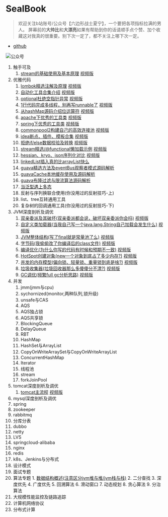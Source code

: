 # SealBook

> 欢迎关注b站账号/公众号【六边形战士夏宁】，一个要把各项指标拉满的男人。
屏幕前的**大帅比**和**大漂亮**如果有帮助到你的话请顺手点个赞、加个收藏这对我真的很重要。别下次一定了，都不关注上哪下次一定。
* [github](https://github.com/edanlx/SealBook)

![公众号](http://seal_li.gitee.io/sealbook/pic/wechat.jpg)
  1. 触手可及
        1. [stream的基础使用及基本原理](https://github.com/edanlx/TechingCode/tree/master/demoGrace/src/main/java/com/example/demo/lesson/grace/00greenhand/01stream.md)  [视频版](https://www.bilibili.com/video/BV1BL4y1b7S5/)
  2. 优雅代码
        1. [lombok精选注解及原理](https://github.com/edanlx/TechingCode/tree/master/demoGrace/src/main/java/com/example/demo/lesson/grace/01graceCode/01lombok.md)  [视频版](https://www.bilibili.com/video/BV13m4y1Q7GD/)
        2. [自动化工具合集介绍](https://github.com/edanlx/TechingCode/tree/master/demoGrace/src/main/java/com/example/demo/lesson/grace/01graceCode/02junit.md)  [视频版](https://www.bilibili.com/video/BV1Bq4y1174Q/)
        3. [optional杜绝空指针异常](https://github.com/edanlx/TechingCode/tree/master/demoGrace/src/main/java/com/example/demo/lesson/grace/01graceCode/03optional.md)  [视频版](https://www.bilibili.com/video/BV1oy4y1r7r1/)
        4. [1行代码完成多线程，别再写runnable了](https://github.com/edanlx/TechingCode/tree/master/demoGrace/src/main/java/com/example/demo/lesson/grace/01graceCode/04thread.md)  [视频版](https://www.bilibili.com/video/BV1jr4y1w7SH/)
        5. [从hashMap源码介绍位运算符](https://github.com/edanlx/TechingCode/tree/master/demoGrace/src/main/java/com/example/demo/lesson/grace/01graceCode/05symbol.md)  [视频版](https://www.bilibili.com/video/BV1HL411V7ba/)
        6. [apache下优秀的工具类](https://github.com/edanlx/TechingCode/tree/master/demoGrace/src/main/java/com/example/demo/lesson/grace/01graceCode/06apacheUtils.md)  [视频版](https://www.bilibili.com/video/BV1XR4y1u7FC/)
        7. [spring下优秀的工具类](https://github.com/edanlx/TechingCode/tree/master/demoGrace/src/main/java/com/example/demo/lesson/grace/01graceCode/07springUtils.md)  [视频版](https://www.bilibili.com/video/BV1ia411z7rw/)
        8. [commonpool2构建自己的高效连接池](https://github.com/edanlx/TechingCode/tree/master/demoGrace/src/main/java/com/example/demo/lesson/grace/01graceCode/08commonPool.md)  [视频版](https://www.bilibili.com/video/BV1hP4y1E7jB)
        9. [idea断点、插件、模板合集](https://github.com/edanlx/TechingCode/tree/master/demoGrace/src/main/java/com/example/demo/lesson/grace/01graceCode/09idea.md)  [视频版](https://www.bilibili.com/video/BV1pY41187rm)
        10. [拒绝if/else数据校验及转换](https://github.com/edanlx/TechingCode/tree/master/demoGrace/src/main/java/com/example/demo/lesson/grace/01graceCode/10front.md)  [视频版](https://www.bilibili.com/video/BV1TT4y117r3)
        11. [stream精选/@functional懒加载示例](https://github.com/edanlx/TechingCode/tree/master/demoGrace/src/main/java/com/example/demo/lesson/grace/01graceCode/11stream.md)  [视频版](https://www.bilibili.com/video/BV1pT4y1m7vo)
        12. [hessian、kryo、json序列化对比](https://github.com/edanlx/TechingCode/tree/master/demoGrace/src/main/java/com/example/demo/lesson/grace/01graceCode/12serialize.md)  [视频版](https://www.bilibili.com/video/BV11u41127bF)
        13. [linkedList插入真的比arrayList快么](https://github.com/edanlx/TechingCode/tree/master/demoGrace/src/main/java/com/example/demo/lesson/grace/01graceCode/13listSpeed.md)
        14. [guava精选方法及eventBus观察者模式源码解析](https://github.com/edanlx/TechingCode/tree/master/demoGrace/src/main/java/com/example/demo/lesson/grace/01graceCode/14guava.md)
        15. [guavaCache本地缓存使用及源码解析](https://github.com/edanlx/TechingCode/tree/master/demoGrace/src/main/java/com/example/demo/lesson/grace/01graceCode/15localeCache.md)
        16. [guava布隆过滤与限流算法源码解析](https://github.com/edanlx/TechingCode/tree/master/demoGrace/src/main/java/com/example/demo/lesson/grace/01graceCode/16bloomAndRate.md)
        17. [当泛型遇上多态](https://github.com/edanlx/TechingCode/tree/master/demoGrace/src/main/java/com/example/demo/lesson/grace/01graceCode/17generic.md)
        18. 反射与序列换联合使用(你没用过的反射技巧-上)
        19. list、tree互转通用工具
        20. 复杂树的回调通用工具(你没用过的反射技巧-下)
  2. JVM深度剖析及调优
        1. [双亲委派及其破坏(双亲委派都会说，破坏双亲委派你会吗)](https://github.com/edanlx/TechingCode/tree/master/demoGrace/src/main/java/com/example/demo/lesson/grace/02jvm/01classloader.md)  [视频版](https://www.bilibili.com/video/BV1Sz4y1f7FB/)
        2. [自定义类加载器(当我自己写一个java.lang.String自己加载会发生什么)](https://github.com/edanlx/TechingCode/tree/master/demoGrace/src/main/java/com/example/demo/lesson/grace/02jvm/02myclassLoader.md)  [视频版](https://www.bilibili.com/video/BV1Y54y1274Y/)
        3. [JVM整体结构(写了final就是常量池了么)](https://github.com/edanlx/TechingCode/tree/master/demoGrace/src/main/java/com/example/demo/lesson/grace/02jvm/03jv.md)  [视频版](https://www.bilibili.com/video/BV1LZ4y1N75R)
        4. [字节码(我偷偷改了你编译后的class文件)](https://github.com/edanlx/TechingCode/tree/master/demoGrace/src/main/java/com/example/demo/lesson/grace/02jvm/04clazz.md)  [视频版](https://www.bilibili.com/video/BV1454y1r7mf/)
        5. [编译优化(为什么你写的代码有时候和预期不一致)](https://github.com/edanlx/TechingCode/tree/master/demoGrace/src/main/java/com/example/demo/lesson/grace/02jvm/05compile.md)  [视频版](https://www.bilibili.com/video/BV11i4y1L7BX/)
        6. [HotSpot创建对象(new一个对象到底占了多少内存?)](https://github.com/edanlx/TechingCode/tree/master/demoGrace/src/main/java/com/example/demo/lesson/grace/02jvm/06HotSpotAndObject.md) [视频版](https://www.bilibili.com/video/BV1A54y1k7UW/)
        7. [并发的内存模型(偏向锁、轻量锁、重量锁到底是啥?)](https://github.com/edanlx/TechingCode/tree/master/demoGrace/src/main/java/com/example/demo/lesson/grace/02jvm/07concurrence.md)  [视频版](https://www.bilibili.com/video/BV1LV411a7u7/)
        8. [垃圾收集器(垃圾回收器那么多傻傻分不清?)](https://github.com/edanlx/TechingCode/tree/master/demoGrace/src/main/java/com/example/demo/lesson/grace/02jvm/08gcCollector.md)  [视频版](https://www.bilibili.com/video/BV1S5411V74U/)
        9. [GC调优(频繁full gc分析思路)](https://github.com/edanlx/TechingCode/tree/master/demoGrace/src/main/java/com/example/demo/lesson/grace/02jvm/09gc.md) [视频版](https://www.bilibili.com/video/BV1Ey4y167HQ/)
  3. 并发
        1. jmm(jmm与cpu)
        2. sychornized(monitor,两种队列,锁升级)
        3. unsafe与CAS
        4. AQS
        5. AQS独占锁
        6. AQS共享锁
        7. BlockingQueue
        8. DelayQueue
        9. RBT
        10. HashMap
        11. HashSet与ArrayList
        12. CopyOnWriteArraySet与CopyOnWriteArrayList
        13. ConcurrentHashMap
        14. Iterator
        15. 线程池
        16. stream
        17. forkJoinPool
  4. tomcat深度剖析及调优
        1. [tomcat主流程](https://github.com/edanlx/TechingCode/tree/master/demoGrace/src/main/java/com/example/demo/lesson/grace/04tomcat/01bootstrap.md)  [视频版](https://www.bilibili.com/video/BV1GK41137LQ/)
   5. mysql深度剖析及调优
   6. spring
   7. zookeeper
   8. rabbitmq
   9. 分库分表
   10. dubbo
   11. netty
   12. LVS
   13. springcloud-alibaba
   14. nginx
   15. redis
   16. k8s、Jenkins与分布式
   17. 设计模式
   18. 面试专题
  19. 算法专题
            1. [数据结构概述(注意区分jvm堆与堆/jvm栈与栈)](https://github.com/edanlx/TechingCode/tree/master/demoGrace/src/main/java/com/example/demo/lesson/grace/arithmetic/structure.md)
            2. 二分查找
            3. 深度优先
            4. 广度优先
            5. 回溯算法
            6. 滑动窗口
            7. 动态规划
            8. 贪心算法
            9. 分治算法
  20. 大规模性能监控及链路追踪
  21. 计算机网络协议
  22. 分布式计算    